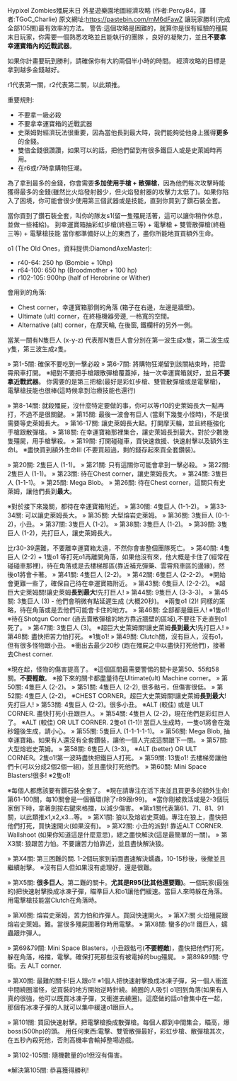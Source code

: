 Hypixel Zombies殭屍末日 外星遊樂園地圖經濟攻略 (作者:Percy84，譯者:TGoC_Charlie)
原文網址:https://pastebin.com/mM6dFawZ
讓玩家勝利(完成全部105關)最有效率的方法。
警告:這個攻略是困難的，就算你是很有經驗的殭屍末日玩家，你需要一個熟悉攻略並且能執行的團隊 ，良好的凝聚力，並且**不要拿幸運寶箱內的近戰武器**。

如果你計畫要玩到勝利，請確保你有大約兩個半小時的時間。
經濟攻略的目標是拿到越多金錢越好。

r1代表第一關，r2代表第二關，以此類推。

重要規則:
- 不要拿一級必殺
- 不要拿幸運寶箱的近戰武器
- 史萊姆對經濟玩法很重要，因為當他長到最大時，我們能夠從他身上獲得**更多**的金錢。
- 雙倍金錢很讚讚，如果可以的話，把他們留到有很多鐵巨人或是史萊姆時再用。
- 在r6或r7時拿購物狂潮。

為了拿到最多的金錢，你會需要**多加使用手槍 + 散彈槍**，因為他們每次攻擊時能獲得最多的金錢(雖然比火焰發射器少，但火焰發射器的攻擊力太低了)。如果你陷入了困境，你可能會很少使用第三個武器或是技能，直到你買到了鑽石裝全套。

當你買到了鑽石裝全套，叫你的隊友s1(留一隻殭屍活著，這可以讓你稍作休息，並做一些補給)。
到幸運寶箱抽彩虹步槍(終極三等) + 電擊槍 + 雙管散彈槍(終極三等) + 電擊槍技能
當你都準備好以上的東西了，盡你所能地買買額外生命。

o1 (The Old Ones，資料提供:DiamondAxeMaster):
- r40-64: 250 hp (Bombie + 10hp)
- r64-100: 650 hp (Broodmother + 100 hp)
- r102-105: 900hp (half of Herobrine or Wither)

會用到的角落:
- Chest corner，幸運寶箱那側的角落 (箱子在右邊，左邊是牆壁)。
- Ultimate (ult) corner，在終極機器旁邊, 一格寬的空間。
- Alternative (alt) corner，在摩天輪, 在後窗, 鐵欄杆的另外一側。

當某一關有N隻巨人 (x-y-z) 代表那N隻巨人會分別在第一波生成x隻，第二波生成y隻，第三波生成z隻。

» 第1-5關: 確保不要吃到一擊必殺
» 第6-7關: 將購物狂潮留到該關結束時，把雲霄飛車打開。
※絕對不要把手槍跟散彈槍覆蓋掉，抽一次幸運寶箱就好，並且**不要拿近戰武器**。
你需要的是第三把槍(最好是彩虹步槍、雙管散彈槍或是電擊槍)，電擊槍技能也很棒(這時候拿到治療技能也還行)

» 第8-14關: 就殺殭屍，沒什麼特定要做的事，你可以等r10的史萊姆長大一點再打，不過不是很關鍵。
» 第15關: 最後一波會有巨人 (當剩下幾隻小怪時)，不是很需要等史萊姆長大。
» 第16-17關: 讓史萊姆長大點。打開摩天輪，並且終極強化手槍跟散彈槍。
» 第18關: 在幸運寶箱那裡集合，讓史萊姆長到最大。對於少數幾隻殭屍，用手槍擊殺。
» 第19關: 打開碰碰車，買快速救援、快速射擊以及額外生命I。
※盡快買到額外生命III (不要買超過，剩的錢存起來買全套鑽裝)。

» 第20關: 2隻巨人 (1-1)。
» 第21關: 只有這關你可能會拿到一擊必殺。
» 第22關: 2隻巨人 (1-1)。
» 第23關: 待在Chest corner，讓史萊姆長大。
» 第24關: 3隻巨人 (1-1-1)。
» 第25關: Mega Blob。
» 第26關: 待在Chest corner，這關只有史萊姆，讓他們長到**最大**。

※對於接下來幾關，都待在幸運寶箱附近。
» 第30關: 4隻巨人 (1-1-2)。
» 第33-34關: 可以讓史萊姆長大。
» 第35關: 大型熔岩史萊姆。
» 第36關: 3隻巨人 (0-1-2)，小丑。
» 第37關: 3隻巨人 (1-2)。
» 第38關: 3隻巨人 (1-2)。
» 第39關: 3隻巨人 (1-2)，先打巨人，讓史萊姆長大。

比r30-39還難，不要離幸運寶箱太遠，不然你會害整個團隊死亡。
» 第40關: 4隻巨人 (2-2) + 1隻o1
等打死o1再離開角落，如果他沒有來，他大概是卡住了(經常在碰碰車那裡)，待在角落或是去樓梯那區(靠近補充彈藥、雲霄飛車區的邊緣)，然後o1將會卡著。
» 第41關: 4隻巨人 (2-2)。
» 第42關: 6隻巨人 (2-2-2)。
※開始會更難一些了，確保自己待在幸運寶箱附近。
» 第43關: 6隻巨人 (2-2-2)。
※超巨大史萊姆關!讓史萊姆**長到最大**!先打巨人! 
» 第44關: 9隻巨人 (3-3-3)。
» 第45關: 3隻巨人 (3) - 他們會稍微有點延遲生成 (大概20秒)。
※兩隻o1 (2)! 同樣的策略，待在角落或是去他們可能會卡住的地方。
» 第46關: 全部都是鐵巨人!
※1隻o1!
※待在Shotgun Corner (過去賣散彈槍的地方靠近牆壁的區域),不要往下走直到o1死了。
» 第47關: 3隻巨人 (3)。
※超巨大史萊姆關!讓史萊姆**長到最大**!先打巨人! 
» 第48關: 盡快把苦力怕打死。
※1隻o1!
» 第49關: Clutch關，沒有巨人，沒有o1，但有很多怪物跟小丑。
※衝出去最少20秒 (跑在殭屍之中以盡快打死他們)，接著去Chest corner.

※現在起，怪物的傷害提高了。
※這個區間最需要警惕的關卡是第50、55和58關。**不要輕敵**。
※接下來的關卡都盡量待在Ultimate(ult) Machine corner。
» 第50關: 4隻巨人 (2-2)。
» 第51關: 4隻巨人 (2-2), 很多骷弓，但傷害很低。
» 第52關: 4隻巨人 (2-2)。
※CHEST CORNER。超巨大史萊姆關!讓史萊姆**長到最大**!先打巨人! 
» 第53關: 4隻巨人 (2-2)。很多小丑。
※ALT (較佳) 或是 ULT CORNER. 盡快打死小丑跟巨人。
» 第54關: 4隻巨人 (2-2)，現在他們是彩虹巨人了。
※ALT (較佳) OR ULT CORNER. 2隻o1 (1-1)! 當巨人生成時，一隻o1將會在幾秒鐘後生成，請小心。
» 第55關: 5隻巨人 (1-1-1-1-1)。
» 第56關: Mega Blob, 抽幸運寶箱。如果有人還沒有全套鑽裝，讓他一個人完成這關跟下一關。
» 第57關: 大型熔岩史萊姆。
» 第58關: 6隻巨人 (3-3)。
※ALT (better) OR ULT CORNER。2隻o1!第一波時盡快把鐵巨人打死。
» 第59關: 13隻o1! 去樓梯旁讓他們卡(可以分成2個2個一組)，並且盡快打死他們。
» 第60關: Mini Space Blasters!很多!
※2隻o1!

※每個人都應該要有鑽石裝全套了。
※現在請專注在活下來並且買更多的額外生命!
第61-100關，每10關會是一個循環(除了r89跟r99)。
※當你剛被救活或是2-3個玩家倒下時，拿著劍按右鍵來格擋，以減少傷害。
※第x1關代表第61、71、81、91關，以此類推x1,x2,x3...等。
» 第X1關: 狼以及熔岩史萊姆。專注在狼上，盡快把他們打死，買快速開火(如果沒有)。
» 第X2關: 小丑的派對! 靠近ALT CORNER. Wallshoot (如果你知道這是什麼意思)，總之盡快解決(這是最簡單的一關)。
» 第X3關: 狼跟苦力怕。不要讓苦力怕靠近，並且盡快解決狼。

» 第X4關: 第三困難的關. 1-2個玩家到前面盡速解決蠕蟲，10-15秒後，後撤並且繼續射擊。
※沒有巨人但如果沒有處理好，還是很難。

» 第X5關: **很多巨人**。第二難的關卡。**尤其是R95(比其他還要難)**。一個玩家(最強的)把快速射擊換成冰凍子彈，瞄準巨人和o1讓他們緩速。當巨人來時躲在角落。用電擊槍技能當Clutch在角落時。

» 第X6關: 熔岩史萊姆，苦力怕和炸彈人。買回快速開火。
» 第X7:關 火焰殭屍跟熔岩史萊姆。難。當很多殭屍圍著你時用電擊。
» 第X8關: 蠻多的o1! 鐵巨人，蠕蟲跟炸彈人。

» 第69&79關: Mini Space Blasters，小丑跟骷弓(**不要輕敵**)，盡快把他們打死，躲在角落，格擋，電擊。確保打死那些沒有被電掉的bug殭屍。
» 第89&99關: 守衛。去 ALT corner.

» 第X0關: 最難的關卡!巨人跟o1!
※1個人把快速射擊換成冰凍子彈，另一個人衝進中間繞圈溜怪，從買裝的地方開始逆時針繞。繞圈的人吸引 o1回到角落(如果有人真的很強，他可以既買冰凍子彈，又衝進去繞圈)。這麼做的話o1會集中在一起，那個有冰凍子彈的人就可以集中緩速o1跟巨人。

» 第101關: 買回快速射擊。把電擊槍換成散彈槍。每個人都到中間集合，瞄高，爆boss(500hp)的頭。
用任何東西:電擊、雙管散彈最好，彩虹步槍、散彈槍其次，在五秒內殺死他，否則高機率會輸掉整場遊戲。

» 第102-105關: 隨機數量的o1但沒有傷害。

※解決第105關: 恭喜獲得勝利!